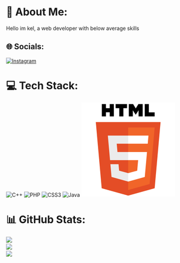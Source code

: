 # 💫 About Me:
Hello im kel, a web developer with below average skills


## 🌐 Socials:
[![Instagram](https://img.shields.io/badge/Instagram-%23E4405F.svg?logo=Instagram&logoColor=white)](https://instagram.com/kell4k_) 

# 💻 Tech Stack:
![C++](https://img.shields.io/badge/c++-%2300599C.svg?style=for-the-badge&logo=c%2B%2B&logoColor=white)
![PHP](https://img.shields.io/badge/php-%23777BB4.svg?style=for-the-badge&logo=php&logoColor=white)
![CSS3](https://img.shields.io/badge/css3-%231572B6.svg?style=for-the-badge&logo=css3&logoColor=white)
![Java](https://img.shields.io/badge/java-%23ED8B00.svg?style=for-the-badge&logo=java&logoColor=white)
![HTML5](https://raw.githubusercontent.com/devicons/devicon/master/icons/html5/html5-original-wordmark.svg?style=for-the-badge&logoColor=white&color=blue) <!-- Adjust the style as needed -->

# 📊 GitHub Stats:
![](https://github-readme-stats.vercel.app/api?username=kel2k&theme=radical&hide_border=false&include_all_commits=false&count_private=false)<br/>
![](https://github-readme-streak-stats.herokuapp.com/?user=kel2k&theme=radical&hide_border=false)<br/>
![](https://github-readme-stats.vercel.app/api/top-langs/?username=kel2k&theme=radical&hide_border=false&include_all_commits=false&count_private=false&layout=compact)
 
